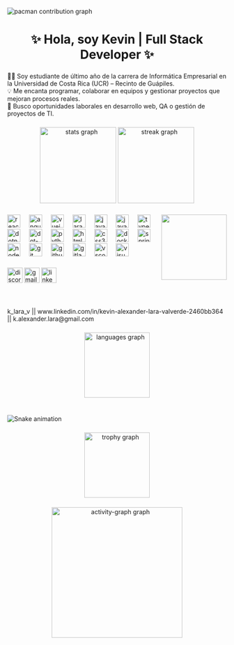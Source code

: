 <br clear="both">

<picture>
  <source media="(prefers-color-scheme: dark)" srcset="https://raw.githubusercontent.com/K-Lara-V/K-Lara-V/output/pacman-contribution-graph-dark.svg">
  <source media="(prefers-color-scheme: light)" srcset="https://raw.githubusercontent.com/K-Lara-V/K-Lara-V/output/pacman-contribution-graph.svg">
  <img alt="pacman contribution graph" src="https://raw.githubusercontent.com/K-Lara-V/K-Lara-V/output/pacman-contribution-graph.svg">
</picture>

###

<h1 align="center">✨ Hola, soy Kevin | Full Stack Developer ✨</h1>

###

<p align="left">👨‍🎓 Soy estudiante de último año de la carrera de Informática Empresarial en la Universidad de Costa Rica (UCR) – Recinto de Guápiles.<br>💡 Me encanta programar, colaborar en equipos y gestionar proyectos que mejoran procesos reales.<br>🧩 Busco oportunidades laborales en desarrollo web, QA o gestión de proyectos de TI.</p>

###

<div align="center">
  <img src="https://github-readme-stats.vercel.app/api?username=K-Lara-V&hide_title=false&hide_rank=false&show_icons=true&include_all_commits=true&count_private=true&disable_animations=false&theme=codeSTACKr&locale=es&hide_border=true" height="175" alt="stats graph"  />
  <img src="https://streak-stats.demolab.com?user=K-Lara-V&locale=en&mode=weekly&theme=codeSTACKr&hide_border=true&border_radius=5" height="175" alt="streak graph"  />
</div>

###

<img align="right" height="150" src="https://reviews.tn/wp-content/uploads/2021/11/Photo-De-Profil-discord-Style.jpg"  />

###

<div align="left">
  <img src="https://cdn.jsdelivr.net/gh/devicons/devicon/icons/react/react-original.svg" height="30" alt="react logo"  />
  <img width="12" />
  <img src="https://cdn.jsdelivr.net/gh/devicons/devicon/icons/angularjs/angularjs-original.svg" height="30" alt="angularjs logo"  />
  <img width="12" />
  <img src="https://cdn.jsdelivr.net/gh/devicons/devicon/icons/vuejs/vuejs-original.svg" height="30" alt="vuejs logo"  />
  <img width="12" />
  <img src="https://cdn.jsdelivr.net/gh/devicons/devicon/icons/laravel/laravel-original.svg" height="30" alt="laravel logo"  />
  <img width="12" />
  <img src="https://cdn.jsdelivr.net/gh/devicons/devicon/icons/java/java-original.svg" height="30" alt="java logo"  />
  <img width="12" />
  <img src="https://skillicons.dev/icons?i=js" height="30" alt="javascript logo"  />
  <img width="12" />
  <img src="https://skillicons.dev/icons?i=ts" height="30" alt="typescript logo"  />
  <img width="12" />
  <img src="https://cdn.jsdelivr.net/gh/devicons/devicon/icons/dotnetcore/dotnetcore-original.svg" height="30" alt="dotnetcore logo"  />
  <img width="12" />
  <img src="https://skillicons.dev/icons?i=dotnet" height="30" alt="dot-net logo"  />
  <img width="12" />
  <img src="https://cdn.jsdelivr.net/gh/devicons/devicon/icons/python/python-original.svg" height="30" alt="python logo"  />
  <img width="12" />
  <img src="https://cdn.jsdelivr.net/gh/devicons/devicon/icons/html5/html5-original.svg" height="30" alt="html5 logo"  />
  <img width="12" />
  <img src="https://cdn.jsdelivr.net/gh/devicons/devicon/icons/css3/css3-original.svg" height="30" alt="css3 logo"  />
  <img width="12" />
  <img src="https://cdn.simpleicons.org/docker/2496ED" height="30" alt="docker logo"  />
  <img width="12" />
  <img src="https://cdn.jsdelivr.net/gh/devicons/devicon/icons/spring/spring-original.svg" height="30" alt="spring logo"  />
  <img width="12" />
  <img src="https://skillicons.dev/icons?i=nodejs" height="30" alt="nodejs logo"  />
  <img width="12" />
  <img src="https://cdn.jsdelivr.net/gh/devicons/devicon/icons/git/git-original.svg" height="30" alt="git logo"  />
  <img width="12" />
  <img src="https://skillicons.dev/icons?i=github" height="30" alt="github logo"  />
  <img width="12" />
  <img src="https://cdn.jsdelivr.net/gh/devicons/devicon/icons/gitlab/gitlab-original.svg" height="30" alt="gitlab logo"  />
  <img width="12" />
  <img src="https://cdn.jsdelivr.net/gh/devicons/devicon/icons/vscode/vscode-original.svg" height="30" alt="vscode logo"  />
  <img width="12" />
  <img src="https://cdn.jsdelivr.net/gh/devicons/devicon/icons/visualstudio/visualstudio-plain.svg" height="30" alt="visualstudio logo"  />
</div>

###

<div align="left">
  <img src="https://img.shields.io/static/v1?message=Discord&logo=discord&label=&color=7289DA&logoColor=white&labelColor=&style=for-the-badge" height="35" alt="discord logo"  />
  <img src="https://img.shields.io/static/v1?message=Gmail&logo=gmail&label=&color=D14836&logoColor=white&labelColor=&style=for-the-badge" height="35" alt="gmail logo"  />
  <img src="https://img.shields.io/static/v1?message=LinkedIn&logo=linkedin&label=&color=0077B5&logoColor=white&labelColor=&style=for-the-badge" height="35" alt="linkedin logo"  />
</div>

###

<br clear="both">

<p align="left">k_lara_v || www.linkedin.com/in/kevin-alexander-lara-valverde-2460bb364 || k.alexander.lara@gmail.com</p>

###

<div align="center">
  <img src="https://github-readme-stats.vercel.app/api/top-langs?username=K-Lara-V&locale=en&hide_title=false&layout=compact&card_width=320&langs_count=5&theme=codeSTACKr&hide_border=true&order=2" height="150" alt="languages graph"  />
</div>

###

<br clear="both">

<img src="https://raw.githubusercontent.com/K-Lara-V/K-Lara-V/output/snake.svg" alt="Snake animation" />

###

<div align="center">
  <img src="https://github-profile-trophy.vercel.app?username=K-Lara-V&theme=radical&column=-1&row=1&margin-w=8&margin-h=8&no-bg=false&no-frame=false&order=4" height="150" alt="trophy graph"  />
</div>

###

<div align="center">
  <img src="https://github-readme-activity-graph.vercel.app/graph?username=K-Lara-V&radius=16&theme=elegant&area=true&order=5" height="300" alt="activity-graph graph"  />
</div>

###
